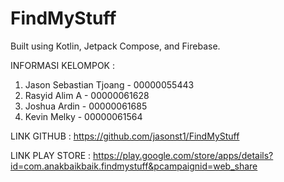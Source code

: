 # FindMyStuff
Built using Kotlin, Jetpack Compose, and Firebase.

INFORMASI KELOMPOK : 
1. Jason Sebastian Tjoang - 00000055443
2. Rasyid Alim A - 00000061628
3. Joshua Ardin - 00000061685
4. Kevin Melky - 00000061564

LINK GITHUB :
https://github.com/jasonst1/FindMyStuff

LINK PLAY STORE :
https://play.google.com/store/apps/details?id=com.anakbaikbaik.findmystuff&pcampaignid=web_share
